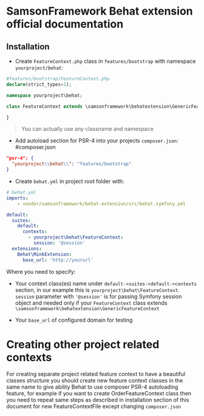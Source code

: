 # SamsonFramework Behat extension official documentation

## Installation
* Create ```FeatureContext.php``` class in ```features/bootstrap``` with namespace ```yourproject/behat```:

```php
#features/bootstrap/FeatureContext.php
declare(strict_types=1);

namespace yourproject\behat;

class FeatureContext extends \samsonframework\behatextension\GenericFeatureContext {

}
```
> You can actually use any classname and namespace

* Add autoload section for PSR-4 into your projects ```composer.json```:
#composer.json
```json
"psr-4": {
  "yourproject\\behat\\": "features/bootstrap"
}
```

* Create ```behat.yml``` in project root folder with:
```yml
# behat.yml
imports:
    - vendor/samsonframework/behat-extension/src/behat.symfony.yml

default:
  suites:
    default:
      contexts:
        - yourproject\behat\FeatureContext:
          session: '@session'
  extensions:
    Behat\MinkExtension:
      base_url: 'http://yoururl'
```

Where you need to specify:
 * Your context class(es) name under ```default->suites->default->contexts``` section, in our example this is
 ```yourproject\behat\FeatureContext```. ```session``` parameter with ```'@session'``` is for passing Symfony session object and needed only if your
 ```FeatureContext``` class extends ```\samsonframework\behatextension\GenericFeatureContext```
 
 * Your ```base_url``` of configured domain for testing
 
 
# Creating other project related contexts
For creating separate project related feature context to have a beautiful classes structure you should create
  new feature context classes in the same name to give ability Behat to use composer PSR-4 autoloading feature,
  for example if you want to create OrderFeatureContext class then you need to repeat same steps as described in
  installation section of this document for new FeatureContextFile except changing ```composer.json```